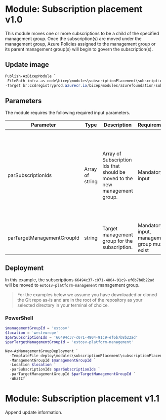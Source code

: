 # Module: Subscription placement v1.0

This module moves one or more subscriptions to be a child of the specified management group. Once the subscription(s) are moved under the management group, Azure Policies assigned to the management group or its parent management group(s) will begin to govern the subscription(s).

## Update image

```powershell
Publish-AzBicepModule `
-FilePath infra-as-code\bicep\modules\subscriptionPlacement\subscriptionPlacement.bicep `
-Target br:ccdregistryprod.azurecr.io/bicep/modules/azurefoundation/subscriptionplacement:v1.0
```

## Parameters

The module requires the following required input parameters.

 | Parameter                  | Type            | Description                                                                 | Requirement                                  | Example                                                                                                                                                                                        |
 | -------------------------- | --------------- | --------------------------------------------------------------------------- | -------------------------------------------- | ---------------------------------------------------------------------------------------------------------------------------------------------------------------------------------------------- |
 | parSubscriptionIds         | Array of string | Array of Subscription Ids that should be moved to the new management group. | Mandatory input                              | Empty: `[]` or <br />1 Subscription: `["4f9f8765-911a-4a6d-af60-4bc0473268c0"]` or<br />Many Subscriptions: `["34b63c8f-1782-42e6-8fb9-ba6ee8b99735", "4f9f8765-911a-4a6d-af60-4bc0473268c0"]` |
 | parTargetManagementGroupId | string          | Target management group for the subscription.                               | Mandatory input, management group must exist | `alz-platform-connectivity`                                                                                                                                                                    |

## Deployment

In this example, the subscriptions `66494c37-c071-4804-91c9-ef6b7b8b22ad` will be moved to `estosv-platform-management` management group. 

> For the  examples below we assume you have downloaded or cloned the Git repo as-is and are in the root of the repository as your selected directory in your terminal of choice.

### PowerShell

```powershell
$managementGroupId = 'estosv'
$location = 'westeurope'
$parSubscriptionIds = '66494c37-c071-4804-91c9-ef6b7b8b22ad'
$parTargetManagementGroupId = 'estosv-platform-management'

New-AzManagementGroupDeployment `
  -TemplateFile deploy\modules\subscriptionPlacement\subscriptionPlacement.bicep `
  -ManagementGroupId $managementGroupId `
  -Location $location `
  -parSubscriptionIds $parSubscriptionIds `
  -parTargetManagementGroupId $parTargetManagementGroupId `
  -WhatIf
```

# Module: Subscription placement v1.1
Append update information.